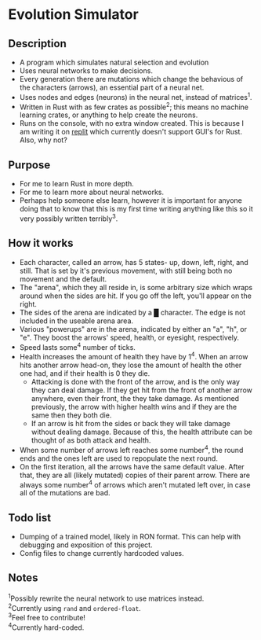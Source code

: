 # Evolution Simulator

## Description
- A program which simulates natural selection and evolution
- Uses neural networks to make decisions.
- Every generation there are mutations which change the behavious of the characters (arrows), an essential part of a neural net.
- Uses nodes and edges (neurons) in the neural net, instead of matrices<sup>1</sup>.
- Written in Rust with as few crates as possible<sup>2</sup>; this means no machine learning crates, or anything to help create the neurons.
- Runs on the console, with no extra window created. This is because I am writing it on [replit](https://replit.com/) which currently doesn't support GUI's for Rust. Also, why not?

## Purpose
- For me to learn Rust in more depth.
- For me to learn more about neural networks.
- Perhaps help someone else learn, however it is important for anyone doing that to know that this is my first time writing anything like this so it very possibly written terribly<sup>3</sup>.

## How it works
- Each character, called an arrow, has 5 states- up, down, left, right, and still. That is set by it's previous movement, with still being both no movement and the default.
- The "arena", which they all reside in, is some arbitrary size which wraps around when the sides are hit. If you go off the left, you'll appear on the right.
- The sides of the arena are indicated by a █ character. The edge is not included in the useable arena area.
- Various "powerups" are in the arena, indicated by either an "a", "h", or "e". They boost the arrows' speed, health, or eyesight, respectively.
- Speed lasts some<sup>4</sup> number of ticks.
- Health increases the amount of health they have by 1<sup>4</sup>. When an arrow hits another arrow head-on, they lose the amount of health the other one had, and if their health is 0 they die.
  - Attacking is done with the front of the arrow, and is the only way they can deal damage. If they get hit from the front of another arrow anywhere, even their front, the they take damage. As mentioned previously, the arrow with higher health wins and if they are the same then they both die.
  - If an arrow is hit from the sides or back they will take damage without dealing damage. Because of this, the health attribute can be thought of as both attack and health.
- When some number of arrows left reaches some number<sup>4</sup>, the round ends and the ones left are used to repopulate the next round.
- On the first iteration, all the arrows have the same default value. After that, they are all (likely mutated) copies of their parent arrow. There are always some number<sup>4</sup> of arrows which aren't mutated left over, in case all of the mutations are bad.

## Todo list
- Dumping of a trained model, likely in RON format. This can help with debugging and exposition of this project.
- Config files to change currently hardcoded values.


## Notes
<sup>1</sup>Possibly rewrite the neural network to use matrices instead.  
<sup>2</sup>Currently using `rand` and `ordered-float`.  
<sup>3</sup>Feel free to contribute!  
<sup>4</sup>Currently hard-coded.
